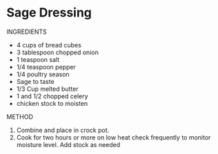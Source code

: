 Sage Dressing
=======

INGREDIENTS
* 4 cups of bread cubes
* 3 tablespoon chopped onion
* 1 teaspoon salt
* 1/4 teaspoon pepper
* 1/4 poultry season
* Sage to taste
* 1/3 Cup melted butter
* 1 and 1/2 chopped celery
* chicken stock to moisten

METHOD
1. Combine and place in crock pot.
2. Cook for two hours or more on low heat check frequently to monitor moisture level. Add stock as needed
